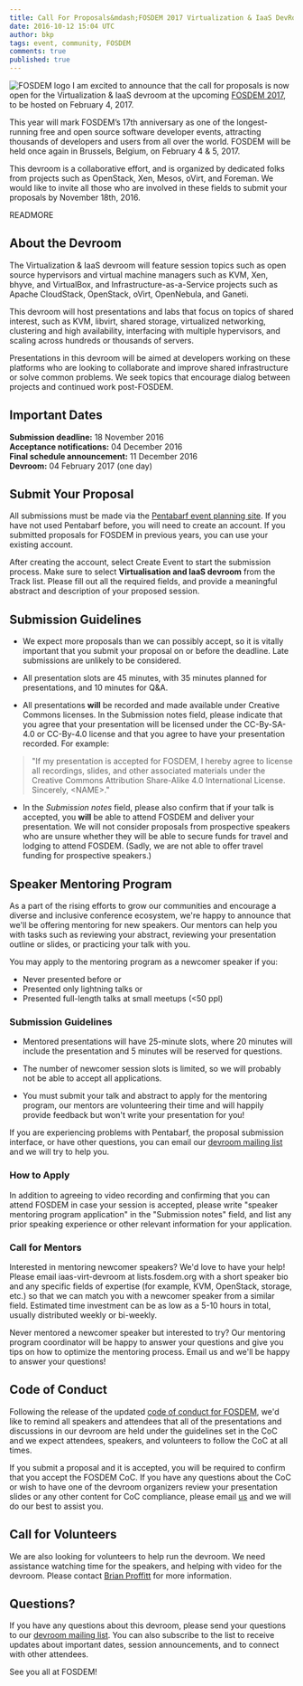 ```yaml
---
title: Call For Proposals&mdash;FOSDEM 2017 Virtualization & IaaS DevRoom
date: 2016-10-12 15:04 UTC
author: bkp
tags: event, community, FOSDEM
comments: true
published: true
---
```

![FOSDEM logo](fosdem.png) I am excited to announce that the call for proposals is now open for the Virtualization & IaaS devroom at the upcoming [FOSDEM 2017](https://fosdem.org/2017/), to be hosted on February 4, 2017.

This year will mark FOSDEM’s 17th anniversary as one of the longest-running free and open source software developer events, attracting thousands of developers and users from all over the world. FOSDEM will be held once again in Brussels, Belgium, on February 4 & 5, 2017.

This devroom is a collaborative effort, and is organized by dedicated folks from projects such as OpenStack, Xen, Mesos, oVirt, and Foreman. We would like to invite all those who are involved in these fields to submit your proposals by November 18th, 2016.

READMORE

## About the Devroom

The Virtualization & IaaS devroom will feature session topics such as open source hypervisors and virtual machine managers such as KVM, Xen, bhyve, and VirtualBox, and Infrastructure-as-a-Service projects such as Apache CloudStack, OpenStack, oVirt, OpenNebula, and Ganeti.

This devroom will host presentations and labs that focus on topics of shared interest, such as KVM, libvirt, shared storage, virtualized networking, clustering and high availability, interfacing with multiple hypervisors, and scaling across hundreds or thousands of servers.

Presentations in this devroom will be aimed at developers working on these platforms who are looking to collaborate and improve shared infrastructure or solve common problems. We seek topics that encourage dialog between projects and continued work post-FOSDEM.

## Important Dates

**Submission deadline:** 18 November 2016<br>
**Acceptance notifications:** 04 December 2016<br>
**Final schedule announcement:** 11 December 2016<br>
**Devroom:** 04 February 2017 (one day)


## Submit Your Proposal

All submissions must be made via the [Pentabarf event planning site](https://penta.fosdem.org/submission/FOSDEM17). If you have not used Pentabarf before, you will need to create an account. If you submitted proposals for FOSDEM in previous years, you can use your existing account.

After creating the account, select Create Event to start the submission process. Make sure to select **Virtualisation and IaaS devroom** from the Track list. Please fill out all the required fields, and provide a meaningful abstract and description of your proposed session.

## Submission Guidelines

* We expect more proposals than we can possibly accept, so it is vitally important that you submit your proposal on or before the deadline. Late submissions are unlikely to be considered.

* All presentation slots are 45 minutes, with 35 minutes planned for presentations, and 10 minutes for Q&A.

* All presentations **will** be recorded and made available under Creative Commons licenses. In the Submission notes field, please indicate that you agree that your presentation will be licensed under the CC-By-SA-4.0 or CC-By-4.0 license and that you agree to have your presentation recorded. For example:

> "If my presentation is accepted for FOSDEM, I hereby agree to license all recordings, slides, and other associated materials under the Creative Commons Attribution Share-Alike 4.0 International License. Sincerely, \<NAME\>."

* In the *Submission notes* field, please also confirm that if your talk is accepted, you **will** be able to attend FOSDEM and deliver your presentation. We will not consider proposals from prospective speakers who are unsure whether they will be able to secure funds for travel and lodging to attend FOSDEM. (Sadly, we are not able to offer travel funding for prospective speakers.)

## Speaker Mentoring Program

As a part of the rising efforts to grow our communities and encourage a diverse and inclusive conference ecosystem, we're happy to announce that we'll be offering mentoring for new speakers. Our mentors can help you with tasks such as reviewing your abstract, reviewing your presentation outline or slides, or practicing your talk with you.

You may apply to the mentoring program as a newcomer speaker if you:

* Never presented before or
* Presented only lightning talks or
* Presented full-length talks at small meetups (<50 ppl)

### Submission Guidelines

* Mentored presentations will have 25-minute slots, where 20 minutes will include the presentation and 5 minutes will be reserved for questions.

* The number of newcomer session slots is limited, so we will probably not be able to accept all applications.

* You must submit your talk and abstract to apply for the mentoring program, our mentors are volunteering their time and will happily provide feedback but won't write your presentation for you!

If you are experiencing problems with Pentabarf, the proposal submission interface, or have other questions, you can email our [devroom mailing list](mailto:iaas-virt-devroom@lists.fosdem.org) and we will try to help you.

### How to Apply

In addition to agreeing to video recording and confirming that you can attend FOSDEM in case your session is accepted, please write "speaker mentoring program application" in the "Submission notes" field, and list any prior speaking experience or other relevant information for your application.

### Call for Mentors

Interested in mentoring newcomer speakers? We'd love to have your help! Please email iaas-virt-devroom at lists.fosdem.org with a short speaker bio and any specific fields of expertise (for example, KVM, OpenStack, storage, etc.) so that we can match you with a newcomer speaker from a similar field. Estimated time investment can be as low as a 5-10 hours in total, usually distributed weekly or bi-weekly.

Never mentored a newcomer speaker but interested to try? Our mentoring program coordinator will be happy to answer your questions and give you tips on how to optimize the mentoring process. Email us and we'll be happy to answer your questions!

## Code of Conduct

Following the release of the updated [code of conduct for FOSDEM](https://www.fosdem.org/2016/practical/conduct/), we'd like to remind all speakers and attendees that all of the presentations and discussions in our devroom are held under the guidelines set in the CoC and we expect attendees, speakers, and volunteers to follow the CoC at all times.

If you submit a proposal and it is accepted, you will be required to confirm that you accept the FOSDEM CoC. If you have any questions about the CoC or wish to have one of the devroom organizers review your presentation slides or any other content for CoC compliance, please email [us](mailto:iaas-virt-devroom@lists.fosdem.org) and we will do our best to assist you.

## Call for Volunteers

We are also looking for volunteers to help run the devroom. We need assistance watching time for the speakers, and helping with video for the devroom. Please contact [Brian Proffitt](mailto:bkp@redhat.com) for more information.

## Questions?

If you have any questions about this devroom, please send your questions to our [devroom mailing list](mailto:iaas-virt-devroom@lists.fosdem.org). You can also subscribe to the list to receive updates about important dates, session announcements, and to connect with other attendees.

See you all at FOSDEM!
